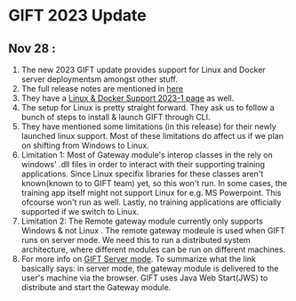 # GIFT 2023 Update

## Nov 28 :
1) The new 2023 GIFT update provides support for Linux and Docker server deploymentsm amongst other stuff.
2) The full release notes are mentioned in [here](https://gifttutoring.org/projects/gift/wiki/Release_Notes_2023-1)
3) They have a [Linux & Docker Support 2023-1 page](https://gifttutoring.org/projects/gift/wiki/Linux_and_Docker_Support_2023-1) as well.
4) The setup for Linux is pretty straight forward. They ask us to follow a bunch of steps to install & launch GIFT through CLI.
5) They have mentioned some limitations (in this release) for their newly launched linux support. Most of these limitations do affect us if we plan on shifting from Windows to Linux.
6) Limitation 1: Most of Gateway module's interop classes in the rely on windows' .dll files in order to interact with their supporting training applications. Since Linux specifix libraries for these classes aren't known(known to to GIFT team) yet, so this won't run. In some cases, the training app itself might not support Linux for e.g. MS Powerpoint. This ofcourse won't run as well. Lastly, no training applications are officially supported if we switch to Linux.
7) Limitation 2: The Remote gateway module currently only supports Windows & not Linux . The remote gateway modeule is used when GIFT runs on server mode. We need this to run a distributed system architecture, where different modules can be run on different machines.
8) For more info on [GIFT Server mode](https://www.gifttutoring.org/projects/gift/wiki/Developer_Guide_2022-1#GIFT-Server-mode). To summarize what the link basically says: in server mode, the gateway module is delivered to the user's  machine via the browser. GIFT uses Java Web Start(JWS) to distribute and start the Gateway module.
